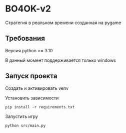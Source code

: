 # BO4OK-v2
Стратегия в реальном времени созданная на pygame

## Требования
Версия python >= 3.10

В данный момент поддерживается только windows

## Запуск проекта

Создать и активировать venv

Установить зависимости
```shell
pip install -r requirements.txt
```
Запустить игру
```shell
python src/main.py
```
